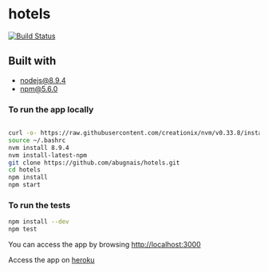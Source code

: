 # hotels
[![Build Status](https://travis-ci.org/abugnais/hotels.svg?branch=master)](https://travis-ci.org/abugnais/hotels)

## Built with
* nodejs@8.9.4
* npm@5.6.0

### To run the app locally
```bash

curl -o- https://raw.githubusercontent.com/creationix/nvm/v0.33.8/install.sh | bash
source ~/.bashrc 
nvm install 8.9.4
nvm install-latest-npm
git clone https://github.com/abugnais/hotels.git
cd hotels
npm install
npm start
```
### To run the tests
```bash
npm install --dev
npm test
```

You can access the app by browsing [http://localhost:3000](http://localhost:3000)

Access the app on [heroku](https://guarded-temple-66581.herokuapp.com)

